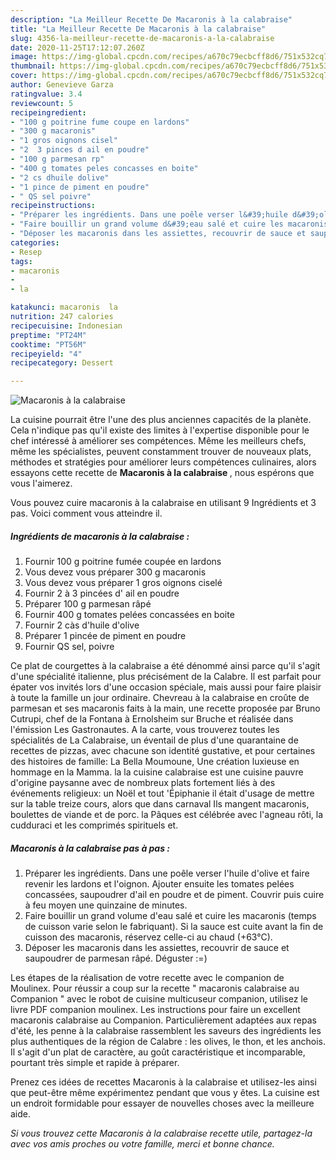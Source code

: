 ```yaml
---
description: "La Meilleur Recette De Macaronis à la calabraise"
title: "La Meilleur Recette De Macaronis à la calabraise"
slug: 4356-la-meilleur-recette-de-macaronis-a-la-calabraise
date: 2020-11-25T17:12:07.260Z
image: https://img-global.cpcdn.com/recipes/a670c79ecbcff8d6/751x532cq70/macaronis-a-la-calabraise-photo-principale-de-la-recette.jpg
thumbnail: https://img-global.cpcdn.com/recipes/a670c79ecbcff8d6/751x532cq70/macaronis-a-la-calabraise-photo-principale-de-la-recette.jpg
cover: https://img-global.cpcdn.com/recipes/a670c79ecbcff8d6/751x532cq70/macaronis-a-la-calabraise-photo-principale-de-la-recette.jpg
author: Genevieve Garza
ratingvalue: 3.4
reviewcount: 5
recipeingredient:
- "100 g poitrine fume coupe en lardons"
- "300 g macaronis"
- "1 gros oignons cisel"
- "2  3 pinces d ail en poudre"
- "100 g parmesan rp"
- "400 g tomates peles concasses en boite"
- "2 cs dhuile dolive"
- "1 pince de piment en poudre"
- " QS sel poivre"
recipeinstructions:
- "Préparer les ingrédients. Dans une poêle verser l&#39;huile d&#39;olive et faire revenir les lardons et l&#39;oignon. Ajouter ensuite les tomates pelées concassées, saupoudrer d&#39;ail en poudre et de piment. Couvrir puis cuire à feu moyen une quinzaine de minutes."
- "Faire bouillir un grand volume d&#39;eau salé et cuire les macaronis (temps de cuisson varie selon le fabriquant). Si la sauce est cuite avant la fin de cuisson des macaronis, réservez celle-ci au chaud (+63°C)."
- "Déposer les macaronis dans les assiettes, recouvrir de sauce et saupoudrer de parmesan râpé. Déguster :=)"
categories:
- Resep
tags:
- macaronis
- 
- la

katakunci: macaronis  la 
nutrition: 247 calories
recipecuisine: Indonesian
preptime: "PT24M"
cooktime: "PT56M"
recipeyield: "4"
recipecategory: Dessert

---
```



![Macaronis à la calabraise](https://img-global.cpcdn.com/recipes/a670c79ecbcff8d6/751x532cq70/macaronis-a-la-calabraise-photo-principale-de-la-recette.jpg)

La cuisine pourrait être l'une des plus anciennes capacités de la planète. Cela n'indique pas qu'il existe des limites à l'expertise disponible pour le chef intéressé à améliorer ses compétences. Même les meilleurs chefs, même les spécialistes, peuvent constamment trouver de nouveaux plats, méthodes et stratégies pour améliorer leurs compétences culinaires, alors essayons cette recette de <strong> Macaronis à la calabraise </strong>, nous espérons que vous l'aimerez.

<!--inarticleads1-->

Vous pouvez cuire macaronis à la calabraise en utilisant 9 Ingrédients et 3 pas. Voici comment vous atteindre il.

##### Ingrédients de macaronis à la calabraise :

1. Fournir 100 g poitrine fumée coupée en lardons
1. Vous devez vous préparer 300 g macaronis
1. Vous devez vous préparer 1 gros oignons ciselé
1. Fournir 2 à 3 pincées d&#39; ail en poudre
1. Préparer 100 g parmesan râpé
1. Fournir 400 g tomates pelées concassées en boite
1. Fournir 2 càs d&#39;huile d&#39;olive
1. Préparer 1 pincée de piment en poudre
1. Fournir  QS sel, poivre


Ce plat de courgettes à la calabraise a été dénommé ainsi parce qu&#39;il s&#39;agit d&#39;une spécialité italienne, plus précisément de la Calabre. Il est parfait pour épater vos invités lors d&#39;une occasion spéciale, mais aussi pour faire plaisir à toute la famille un jour ordinaire. Chevreau à la calabraise en croûte de parmesan et ses macaronis faits à la main, une recette proposée par Bruno Cutrupi, chef de la Fontana à Ernolsheim sur Bruche et réalisée dans l&#39;émission Les Gastronautes. A la carte, vous trouverez toutes les spécialités de La Calabraise, un éventail de plus d&#39;une quarantaine de recettes de pizzas, avec chacune son identité gustative, et pour certaines des histoires de famille: La Bella Moumoune, Une création luxieuse en hommage en la Mamma. la la cuisine calabraise est une cuisine pauvre d&#39;origine paysanne avec de nombreux plats fortement liés à des événements religieux: un Noël et tout &#39;Épiphanie il était d&#39;usage de mettre sur la table treize cours, alors que dans carnaval Ils mangent macaronis, boulettes de viande et de porc. la Pâques est célébrée avec l&#39;agneau rôti, la cudduraci et les comprimés spirituels et. 

<!--inarticleads2-->

##### Macaronis à la calabraise pas à pas :

1. Préparer les ingrédients. Dans une poêle verser l&#39;huile d&#39;olive et faire revenir les lardons et l&#39;oignon. Ajouter ensuite les tomates pelées concassées, saupoudrer d&#39;ail en poudre et de piment. Couvrir puis cuire à feu moyen une quinzaine de minutes.
1. Faire bouillir un grand volume d&#39;eau salé et cuire les macaronis (temps de cuisson varie selon le fabriquant). Si la sauce est cuite avant la fin de cuisson des macaronis, réservez celle-ci au chaud (+63°C).
1. Déposer les macaronis dans les assiettes, recouvrir de sauce et saupoudrer de parmesan râpé. Déguster :=)


Les étapes de la réalisation de votre recette avec le companion de Moulinex. Pour réussir a coup sur la recette &#34; macaronis calabraise au Companion &#34; avec le robot de cuisine multicuseur companion, utilisez le livre PDF companion moulinex. Les instructions pour faire un excellent macaronis calabraise au Companion. Particulièrement adaptées aux repas d&#39;été, les penne à la calabraise rassemblent les saveurs des ingrédients les plus authentiques de la région de Calabre : les olives, le thon, et les anchois. Il s&#39;agit d&#39;un plat de caractère, au goût caractéristique et incomparable, pourtant très simple et rapide à préparer. 

<!--inarticleads1-->

<p>
Prenez ces idées de recettes Macaronis à la calabraise et utilisez-les ainsi que peut-être même expérimentez pendant que vous y êtes. La cuisine est un endroit formidable pour essayer de nouvelles choses avec la meilleure aide.
</p>

<p>
<i>Si vous trouvez cette Macaronis à la calabraise recette utile, partagez-la avec vos amis proches ou votre famille, merci et bonne chance.</i>
</p>
